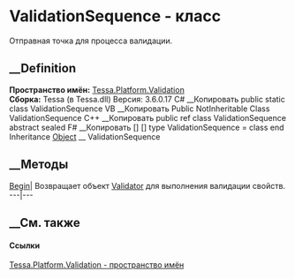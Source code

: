# ValidationSequence - класс
Отправная точка для процесса валидации.
## __Definition
 **Пространство имён:**
[Tessa.Platform.Validation](N_Tessa_Platform_Validation.htm)  
 **Сборка:** Tessa (в Tessa.dll) Версия: 3.6.0.17
C# __Копировать
     public static class ValidationSequence
VB __Копировать
     Public NotInheritable Class ValidationSequence
C++ __Копировать
     public ref class ValidationSequence abstract sealed
F# __Копировать
     [<AbstractClassAttribute>]
    [<SealedAttribute>]
    type ValidationSequence = class end
Inheritance
    [Object](https://learn.microsoft.com/dotnet/api/system.object) __ ValidationSequence
##  __Методы
[Begin](M_Tessa_Platform_Validation_ValidationSequence_Begin.htm)|  Возвращает
объект [Validator](T_Tessa_Platform_Validation_Validator.htm) для выполнения
валидации свойств.  
---|---  
## __См. также
#### Ссылки
[Tessa.Platform.Validation - пространство
имён](N_Tessa_Platform_Validation.htm)
